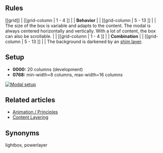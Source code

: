 ## Rules

[[grid]]
| [[grid-column | 1 - 4 ]]
| | **Behavior**
|
| [[grid-column | 5 - 13 ]]
| |  The size of the box is variable and adapts to the content. The modal is always centered horizontally and vertically. With a lot of content, the box can also be scrollable.
|
| [[grid-column | 1 - 4 ]]
| | **Combination**
|
| [[grid-column | 5 - 13 ]]
| |  The background is darkened by an [shim layer](/pattern/shim-layer?core-components-enabled=true).

## Setup

- **0000:** 20 columns (development)
- **0768:** min-width=8 columns, max-width=16 columns

[![Modal setup](/api/static/documentation/components/modal/modal_setup.png)](/api/static/documentation/components/modal/modal_setup.png)

## Related articles

- [Animation / Principles](/doc/docs/documentation/60-animation/principles?styleguide-components-enabled=true&animation-enabled=true)
- [Content Layering](/doc/docs/documentation/70-core-patterns/content-layering/?core-patterns-enabled=true)

## Synonyms

lightbox, powerlayer
